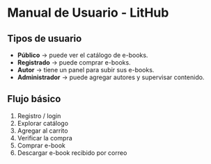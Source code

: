 # Manual de Usuario - LitHub

## Tipos de usuario
- **Público** → puede ver el catálogo de e-books.
- **Registrado** → puede comprar e-books.
- **Autor** → tiene un panel para subir sus e-books.
- **Administrador** → puede agregar autores y supervisar contenido.

## Flujo básico
1. Registro / login
2. Explorar catálogo
3. Agregar al carrito
4. Verificar la compra
5. Comprar e-book
6. Descargar e-book recibido por correo
